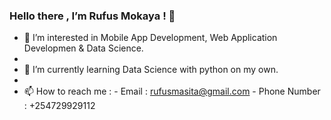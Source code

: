 ###    Hello there , I’m Rufus Mokaya ! 👋


- 👀 I’m interested in Mobile App Development, Web Application Developmen & Data Science.
- 
- 🌱 I’m currently learning Data Science with python on my own.
- 
- 📫 How to reach me : 
              - Email : rufusmasita@gmail.com
              - Phone Number : +254729929112


